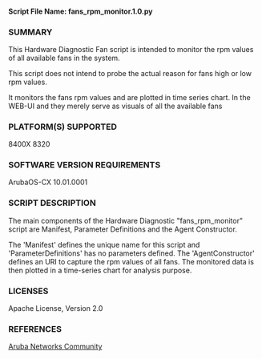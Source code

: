 #### Script File Name: fans\_rpm\_monitor.1.0.py

### SUMMARY
This Hardware Diagnostic Fan script is intended to monitor the rpm values of all available fans in the system.

This script does not intend to probe the actual reason for fans high or low rpm values.

It monitors the fans rpm values and are plotted in time series chart. In the WEB-UI and they merely serve as visuals of all the available fans

### PLATFORM(S) SUPPORTED
8400X
8320

### SOFTWARE VERSION REQUIREMENTS
ArubaOS-CX 10.01.0001

### SCRIPT DESCRIPTION
The main components of the Hardware Diagnostic "fans_rpm_monitor" script are Manifest, Parameter Definitions and the Agent Constructor.   

The  'Manifest' defines the unique name for this script and 'ParameterDefinitions' has no parameters defined. The 'AgentConstructor' defines an URI to capture the rpm values of all fans. The monitored data is then plotted in a time-series chart for analysis purpose.


### LICENSES
Apache License, Version 2.0

### REFERENCES
[Aruba Networks Community](http://community.arubanetworks.com/t5/Network-Analytic-Engine/ct-p/NetworkAnalyticEngine)
